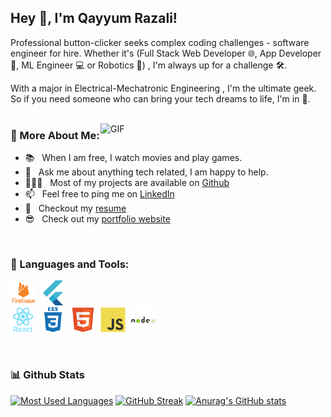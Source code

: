 ## Hey 👋, I'm Qayyum Razali!

Professional button-clicker seeks complex coding challenges - software engineer for hire. Whether it's (Full Stack Web Developer 🌐, App Developer 📱, ML Engineer 💻  or Robotics 🤖) , I'm always up for a challenge 🛠️. 

With a major in Electrical-Mechatronic Engineering , I'm the ultimate geek. So if you need someone who can bring your tech dreams to life, I'm in 🤝. 
<br/>
<br/>

<img align="right" alt="GIF" src="https://raw.githubusercontent.com/rahul-jha98/rahul-jha98/main/techstack.gif" width="360px"/>
  
### 🧐 More About Me:

- 📚 &nbsp; When I am free, I watch movies and play games. 
- 💬 &nbsp; Ask me about anything tech related, I am happy to help.
- 👨🏻‍💻 &nbsp; Most of my projects are available on [Github](https://github.com/Qayyum1999?tab=repositories)
- 📫 &nbsp; Feel free to ping me on [LinkedIn](https://www.linkedin.com/in/QayyumRazali)
- 📝 &nbsp; Checkout my [resume](https://drive.google.com/file/d/1ZpR5pVBTnl_Qybq7GE3MGy1SB1JehVSE/view?usp=sharing)
- 😎 &nbsp; Check out my [portfolio website](https://qayyumrazali-portfolio.web.app)

<br>

### 🔨 Languages and Tools:

  <img src="https://github.com/devicons/devicon/blob/master/icons/firebase/firebase-plain-wordmark.svg" title="Firebase" alt="Firebase" width="40" height="40"/>&nbsp;
   <img src="https://github.com/devicons/devicon/blob/master/icons/flutter/flutter-original.svg" title="Flutter" alt="Flutter" width="40" height="40"/>&nbsp;  
 <img src="https://github.com/devicons/devicon/blob/master/icons/react/react-original-wordmark.svg" title="React" alt="React" width="40" height="40"/>&nbsp;
  <img src="https://github.com/devicons/devicon/blob/master/icons/css3/css3-plain-wordmark.svg"  title="CSS3" alt="CSS" width="40" height="40"/>&nbsp;
  <img src="https://github.com/devicons/devicon/blob/master/icons/html5/html5-original.svg" title="HTML5" alt="HTML" width="40" height="40"/>&nbsp;
  <img src="https://github.com/devicons/devicon/blob/master/icons/javascript/javascript-original.svg" title="JavaScript" alt="JavaScript" width="40" height="40"/>&nbsp;
  <img src="https://github.com/devicons/devicon/blob/master/icons/nodejs/nodejs-original-wordmark.svg" title="NodeJS" alt="NodeJS" width="40" height="40"/>&nbsp;
  
  
<br>


### 📊 Github Stats

[![Most Used Languages](https://github-readme-stats.vercel.app/api/top-langs/?username=Qayyum1999&theme=dark)](https://github.com/Qayyum1999/github-readme-stats)
[![GitHub Streak](http://github-readme-streak-stats.herokuapp.com?user=Qayyum1999&theme=dark)](https://git.io/streak-stats)
[![Anurag's GitHub stats](https://github-readme-stats.vercel.app/api?username=Qayyum1999&theme=dark)](https://github.com/Qayyum1999/github-readme-stats)

</a>

<br>
